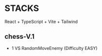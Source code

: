 # STACKS

React + TypeScript + Vite + Tailwind

## chess-V.1

- 1 VS RandomMoveEnemy (Difficulty EASY)
